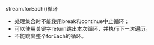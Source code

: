 stream.forEach()循环
- 处理集合时不能使用break和continue中止循环；
- 可以使用关键字return跳出本次循环，并执行下一次遍历。
- 不能跳出整个forEach的循环。